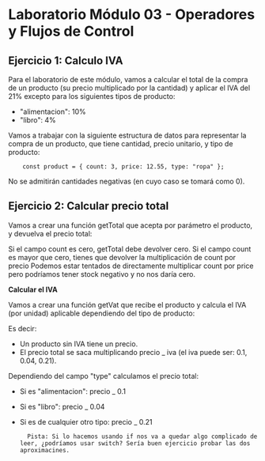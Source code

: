 # Laboratorio Módulo 03 - Operadores y Flujos de Control

## Ejercicio 1: Calculo IVA

Para el laboratorio de este módulo, vamos a calcular el total de la compra de un producto (su precio multiplicado por la cantidad) y aplicar el IVA del 21% excepto para los siguientes tipos de producto:

- "alimentacion": 10%
- "libro": 4%

Vamos a trabajar con la siguiente estructura de datos para representar la compra de un producto, que tiene cantidad, precio unitario, y tipo de producto:

        const product = { count: 3, price: 12.55, type: "ropa" };

No se admitirán cantidades negativas (en cuyo caso se tomará como 0).

## Ejercicio 2: Calcular precio total

Vamos a crear una función getTotal que acepta por parámetro el producto, y devuelva el precio total:

Si el campo count es cero, getTotal debe devolver cero. Si el campo count es mayor que cero, tienes que devolver la multiplicación de count por precio Podemos estar tentados de directamente multiplicar count por price pero podríamos tener stock negativo y no nos daría cero.

**Calcular el IVA**

Vamos a crear una función getVat que recibe el producto y calcula el IVA (por unidad) aplicable dependiendo del tipo de producto:

Es decir:

- Un producto sin IVA tiene un precio.
- El precio total se saca multiplicando precio \_ iva (el iva puede ser: 0.1, 0.04, 0.21).

Dependiendo del campo "type" calculamos el precio total:

- Si es "alimentacion": precio \_ 0.1
- Si es "libro": precio \_ 0.04
- Si es de cualquier otro tipo: precio \_ 0.21

        Pista: Si lo hacemos usando if nos va a quedar algo complicado de leer, ¿podríamos usar switch? Sería buen ejercicio probar las dos aproximacines.
